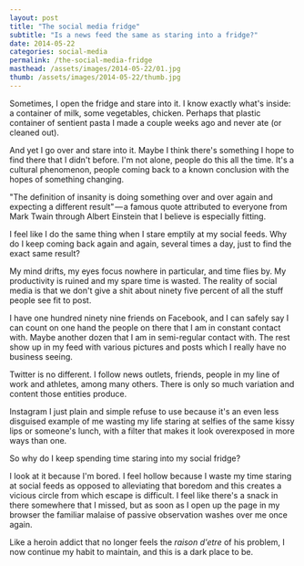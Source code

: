 ```yaml
---
layout: post
title: "The social media fridge"
subtitle: "Is a news feed the same as staring into a fridge?"
date: 2014-05-22
categories: social-media
permalink: /the-social-media-fridge
masthead: /assets/images/2014-05-22/01.jpg
thumb: /assets/images/2014-05-22/thumb.jpg
---
```

Sometimes, I open the fridge and stare into it. I know exactly what's inside: a container of milk, some vegetables, chicken. Perhaps that plastic container of sentient pasta I made a couple weeks ago and never ate (or cleaned out).

And yet I go over and stare into it. Maybe I think there's something I hope to find there that I didn't before. I'm not alone, people do this all the time. It's a cultural phenomenon, people coming back to a known conclusion with the hopes of something changing.

"The definition of insanity is doing something over and over again and expecting a different result" — a famous quote attributed to everyone from Mark Twain through Albert Einstein that I believe is especially fitting.

I feel like I do the same thing when I stare emptily at my social feeds. Why do I keep coming back again and again, several times a day, just to find the exact same result?

My mind drifts, my eyes focus nowhere in particular, and time flies by. My productivity is ruined and my spare time is wasted. The reality of social media is that we don't give a shit about ninety five percent of all the stuff people see fit to post.

I have one hundred ninety nine friends on Facebook, and I can safely say I can count on one hand the people on there that I am in constant contact with. Maybe another dozen that I am in semi-regular contact with. The rest show up in my feed with various pictures and posts which I really have no business seeing.

Twitter is no different. I follow news outlets, friends, people in my line of work and athletes, among many others. There is only so much variation and content those entities produce.

Instagram I just plain and simple refuse to use because it's an even less disguised example of me wasting my life staring at selfies of the same kissy lips or someone's lunch, with a filter that makes it look overexposed in more ways than one.

So why do I keep spending time staring into my social fridge?

I look at it because I'm bored. I feel hollow because I waste my time staring at social feeds as opposed to alleviating that boredom and this creates a vicious circle from which escape is difficult. I feel like there's a snack in there somewhere that I missed, but as soon as I open up the page in my browser the familiar malaise of passive observation washes over me once again.

Like a heroin addict that no longer feels the _raison d'etre_ of his problem, I now continue my habit to maintain, and this is a dark place to be.
